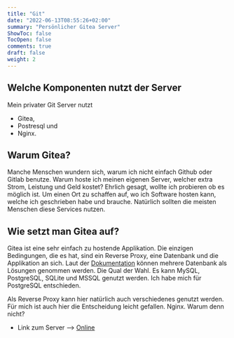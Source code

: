 ```yaml
---
title: "Git"
date: "2022-06-13T08:55:26+02:00"
summary: "Persönlicher Gitea Server"
ShowToc: false
TocOpen: false
comments: true
draft: false
weight: 2
---
```


## Welche Komponenten nutzt der Server

Mein privater Git Server nutzt

+ Gitea,
+ Postresql und
+ Nginx.

## Warum Gitea?

Manche Menschen wundern sich, warum ich nicht einfach Github oder Gitlab benutze. Warum hoste ich meinen eigenen Server, welcher extra Strom, Leistung und Geld kostet? Ehrlich gesagt, wollte ich probieren ob es möglich ist. Um einen Ort zu schaffen auf, wo ich Software hosten kann, welche ich geschrieben habe und brauche. Natürlich sollten die meisten Menschen diese Services nutzen.

## Wie setzt man Gitea auf?

Gitea ist eine sehr einfach zu hostende Applikation. Die einzigen Bedingungen, die es hat, sind ein Reverse Proxy, eine Datenbank und die Applikation an sich. Laut der [Dokumentation](https://docs.gitea.io/en-us/database-prep/) können mehrere Datenbank als Lösungen genommen werden. Die Qual der Wahl. Es kann MySQL, PostgreSQL, SQLite und MSSQL genutzt werden. Ich habe mich für PostgreSQL entschieden.

Als Reverse Proxy kann hier natürlich auch verschiedenes genutzt werden. Für mich ist auch hier die Entscheidung leicht gefallen. Nginx. Warum denn nicht?

+ Link zum Server --> [Online](https://git.mjindra.eu)
